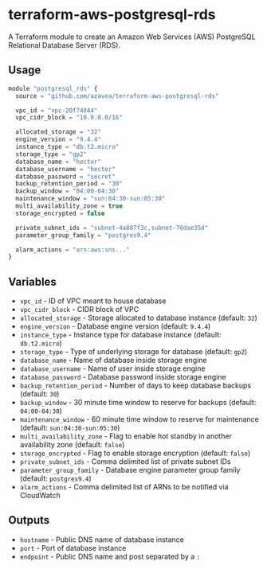 # terraform-aws-postgresql-rds

A Terraform module to create an Amazon Web Services (AWS) PostgreSQL Relational Database Server (RDS).

## Usage

```javascript
module "postgresql_rds" {
  source = "github.com/azavea/terraform-aws-postgresql-rds"

  vpc_id = "vpc-20f74844"
  vpc_cidr_block = "10.0.0.0/16"

  allocated_storage = "32"
  engine_version = "9.4.4"
  instance_type = "db.t2.micro"
  storage_type = "gp2"
  database_name = "hector"
  database_username = "hector"
  database_password = "secret"
  backup_retention_period = "30"
  backup_window = "04:00-04:30"
  maintenance_window = "sun:04:30-sun:05:30"
  multi_availability_zone = true
  storage_encrypted = false

  private_subnet_ids = "subnet-4a887f3c,subnet-76dae35d"
  parameter_group_family = "postgres9.4"

  alarm_actions = "arn:aws:sns..."
}
```

## Variables

- `vpc_id` - ID of VPC meant to house database
- `vpc_cidr_block` - CIDR block of VPC
- `allocated_storage` - Storage allocated to database instance (default: `32`)
- `engine_version` - Database engine version (default: `9.4.4`)
- `instance_type` - Instance type for database instance (default: `db.t2.micro`)
- `storage_type` - Type of underlying storage for database (default: `gp2`)
- `database_name` - Name of database inside storage engine
- `database_username` - Name of user inside storage engine
- `database_password` - Database password inside storage engine
- `backup_retention_period` - Number of days to keep database backups (default:
  `30`)
- `backup_window` - 30 minute time window to reserve for backups (default:
  `04:00-04:30`)
- `maintenance_window` - 60 minute time window to reserve for maintenance
  (default: `sun:04:30-sun:05:30`)
- `multi_availability_zone` - Flag to enable hot standby in another availability
  zone (default: `false`)
- `storage_encrypted` - Flag to enable storage encryption (default: `false`)
- `private_subnet_ids` - Comma delimited list of private subnet IDs
- `parameter_group_family` - Database engine parameter group family (default:
  `postgres9.4`)
- `alarm_actions` - Comma delimited list of ARNs to be notified via CloudWatch

## Outputs

- `hostname` - Public DNS name of database instance
- `port` - Port of database instance
- `endpoint` - Public DNS name and post separated by a `:`
